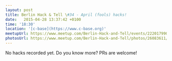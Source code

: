```yaml
---
layout: post
title: Berlin Hack & Tell \#34 - April (fools) hacks!
date:   2015-04-28 13:37:42 +0100
time: '18:30'
location: '[c-base](https://www.c-base.org)'
meetupUrl: https://www.meetup.com/Berlin-Hack-and-Tell/events/222017990/
photosUrl: https://www.meetup.com/Berlin-Hack-and-Tell/photos/26083611/
---
```


No hacks recorded yet. Do you know more? PRs are welcome!
